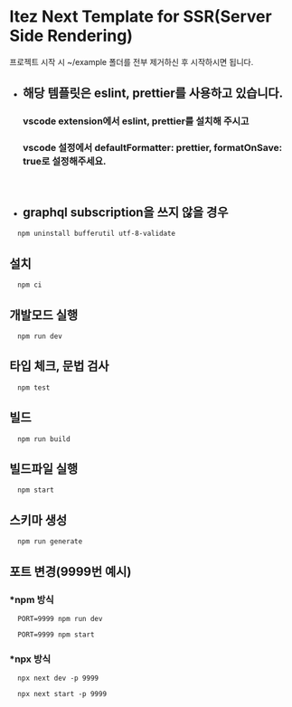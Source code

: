 # Itez Next Template for SSR(Server Side Rendering)

프로젝트 시작 시 ~/example 폴더를 전부 제거하신 후 시작하시면 됩니다.

- ## 해당 템플릿은 eslint, prettier를 사용하고 있습니다.

  ### vscode extension에서 eslint, prettier를 설치해 주시고

  ### vscode 설정에서 defaultFormatter: prettier, formatOnSave: true로 설정해주세요.

  <br/>

- ## graphql subscription을 쓰지 않을 경우

```
  npm uninstall bufferutil utf-8-validate
```

## 설치

```
  npm ci
```

## 개발모드 실행

```
  npm run dev
```

## 타입 체크, 문법 검사

```
  npm test
```

## 빌드

```
  npm run build
```

## 빌드파일 실행

```
  npm start
```

## 스키마 생성

```
  npm run generate
```

## 포트 변경(9999번 예시)

### \*npm 방식

```
  PORT=9999 npm run dev
```

```
  PORT=9999 npm start
```

### \*npx 방식

```
  npx next dev -p 9999
```

```
  npx next start -p 9999
```

